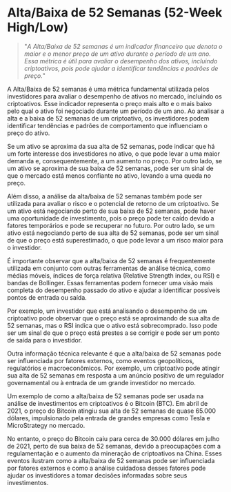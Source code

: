 # Alta/Baixa de 52 Semanas (52-Week High/Low)

>"*A Alta/Baixa de 52 semanas é um indicador financeiro que denota o maior e o menor preço de um ativo durante o período de um ano. Essa métrica é útil para avaliar o desempenho dos ativos, incluindo criptoativos, pois pode ajudar a identificar tendências e padrões de preço.*"

A Alta/Baixa de 52 semanas é uma métrica fundamental utilizada pelos investidores para avaliar o desempenho de ativos no mercado, incluindo os criptoativos. Esse indicador representa o preço mais alto e o mais baixo pelo qual o ativo foi negociado durante um período de um ano. Ao analisar a alta e a baixa de 52 semanas de um criptoativo, os investidores podem identificar tendências e padrões de comportamento que influenciam o preço do ativo. 

Se um ativo se aproxima da sua alta de 52 semanas, pode indicar que há um forte interesse dos investidores no ativo, o que pode levar a uma maior demanda e, consequentemente, a um aumento no preço. Por outro lado, se um ativo se aproxima de sua baixa de 52 semanas, pode ser um sinal de que o mercado está menos confiante no ativo, levando a uma queda no preço.

Além disso, a análise da alta/baixa de 52 semanas também pode ser utilizada para avaliar o risco e o potencial de retorno de um criptoativo. Se um ativo está negociando perto de sua baixa de 52 semanas, pode haver uma oportunidade de investimento, pois o preço pode ter caído devido a fatores temporários e pode se recuperar no futuro. Por outro lado, se um ativo está negociando perto de sua alta de 52 semanas, pode ser um sinal de que o preço está superestimado, o que pode levar a um risco maior para o investidor.

É importante observar que a alta/baixa de 52 semanas é frequentemente utilizada em conjunto com outras ferramentas de análise técnica, como médias móveis, índices de força relativa (Relative Strength index, ou RSI) e bandas de Bollinger. Essas ferramentas podem fornecer uma visão mais completa do desempenho passado do ativo e ajudar a identificar possíveis pontos de entrada ou saída.

Por exemplo, um investidor que está analisando o desempenho de um criptoativo pode observar que o preço está se aproximando de sua alta de 52 semanas, mas o RSI indica que o ativo está sobrecomprado. Isso pode ser um sinal de que o preço está prestes a se corrigir e pode ser um ponto de saída para o investidor.

Outra informação técnica relevante é que a alta/baixa de 52 semanas pode ser influenciada por fatores externos, como eventos geopolíticos, regulatórios e macroeconômicos. Por exemplo, um criptoativo pode atingir sua alta de 52 semanas em resposta a um anúncio positivo de um regulador governamental ou à entrada de um grande investidor no mercado.

Um exemplo de como a alta/baixa de 52 semanas pode ser usada na análise de investimentos em criptoativos é o Bitcoin (BTC). Em abril de 2021, o preço do Bitcoin atingiu sua alta de 52 semanas de quase 65.000 dólares, impulsionado pela entrada de grandes empresas como Tesla e MicroStrategy no mercado. 

No entanto, o preço do Bitcoin caiu para cerca de 30.000 dólares em julho de 2021, perto de sua baixa de 52 semanas, devido a preocupações com a regulamentação e o aumento da mineração de criptoativos na China. Esses eventos ilustram como a alta/baixa de 52 semanas pode ser influenciada por fatores externos e como a análise cuidadosa desses fatores pode ajudar os investidores a tomar decisões informadas sobre seus investimentos.